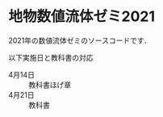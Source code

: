 # 地物数値流体ゼミ2021

2021年の数値流体ゼミのソースコードです．

以下実施日と教科書の対応

<dl>
  <dt>4月14日</dt>
  <dd>教科書ほげ章</dd>
  <dt>4月21日</dt>
  <dd>教科書</dd>
</dl>
